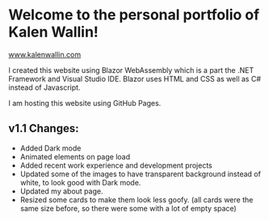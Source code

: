 # Welcome to the personal portfolio of Kalen Wallin!
www.kalenwallin.com

I created this website using Blazor WebAssembly which is a part the .NET Framework and Visual Studio IDE. Blazor uses HTML and CSS as well as C# instead of Javascript.

I am hosting this website using GitHub Pages.

## v1.1 Changes:
- Added Dark mode
- Animated elements on page load
- Added recent work experience and development projects
- Updated some of the images to have transparent background instead of white, to look good with Dark mode.
- Updated my about page.
- Resized some cards to make them look less goofy. (all cards were the same size before, so there were some with a lot of empty space)
